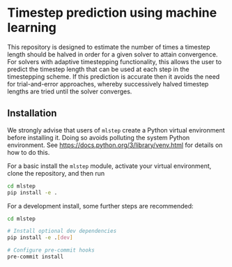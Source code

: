 # Timestep prediction using machine learning

This repository is designed to estimate the number of times a timestep length
should be halved in order for a given solver to attain convergence. For solvers
with adaptive timestepping functionality, this allows the user to predict the
timestep length that can be used at each step in the timestepping scheme. If
this prediction is accurate then it avoids the need for trial-and-error
approaches, whereby successively halved timestep lengths are tried until the
solver converges.

## Installation

We strongly advise that users of `mlstep` create a Python virtual environment
before installing it. Doing so avoids polluting the system Python environment.
See https://docs.python.org/3/library/venv.html for details on how to do this.

For a basic install the `mlstep` module, activate your virtual environment,
clone the repository, and then run
```sh
cd mlstep
pip install -e .
```

For a development install, some further steps are recommended:
```sh
cd mlstep

# Install optional dev dependencies
pip install -e .[dev]

# Configure pre-commit hooks
pre-commit install
```

